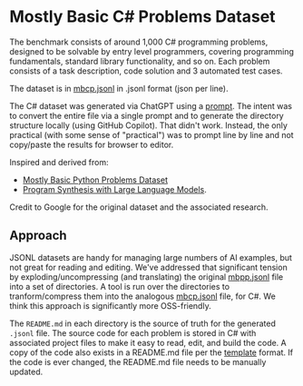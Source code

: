 # Mostly Basic C# Problems Dataset

The benchmark consists of around 1,000 C# programming problems, designed to be solvable by entry level programmers, covering programming fundamentals, standard library functionality, and so on. Each problem consists of a task description, code solution and 3 automated test cases.

The dataset is in [mbcp.jsonl](./mbcp.jsonl) in .jsonl format (json per line).

The C# dataset was generated via ChatGPT using a [prompt](./prompt.txt). The intent was to convert the entire file via a single prompt and to generate the directory structure locally (using GitHub Copilot). That didn't work. Instead, the only practical (with some sense of "practical") was to prompt line by line and not copy/paste the results for browser to editor.

Inspired and derived from:

- [Mostly Basic Python Problems Dataset](https://github.com/google-research/google-research/tree/master/mbpp)
- [Program Synthesis with Large Language Models](https://arxiv.org/abs/2108.07732).

Credit to Google for the original dataset and the associated research.

## Approach

JSONL datasets are handy for managing large numbers of AI examples, but not great for reading and editing. We've addressed that significant tension by exploding/uncompressing (and translating) the original [mbpp.jsonl](./mbpp.jsonl) file into a set of directories. A tool is run over the directories to tranform/compress them into the analogous [mbcp.jsonl](./mbcp.jsonl) file, for C#. We think this approach is significantly more OSS-friendly.

The `README.md` in each directory is the source of truth for the generated `.jsonl` file. The source code for each problem is stored in C# with associated project files to make it easy to read, edit, and build the code. A copy of the code also exists in a README.md file per the [template](./template/README.md) format. If the code is ever changed, the README.md file needs to be manually updated.
